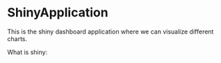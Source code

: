 # ShinyApplication
This is the shiny dashboard application where we can visualize different charts.

What is shiny:

